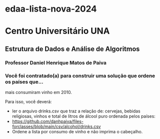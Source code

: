# edaa-lista-nova-2024
# Centro Universitário UNA
## Estrutura de Dados e Análise de Algoritmos
### Professor Daniel Henrique Matos de Paiva
### Você foi contratado(a) para construir uma solução que ordene os países que...
mais consumiram vinho em 2010. 

Para isso, você deverá:
- ler o arquivo drinks.csv que traz a relação de: cervejas, bebidas religiosas, vinhos e total de litros de álcool puro ordenada pelos países:
- https://github.com/danhpaiva/files-forclasses/blob/main/csv/alcohol/drinks.csv
- Ordene a lista por consumo de vinho e não imprima o cabeçalho.
